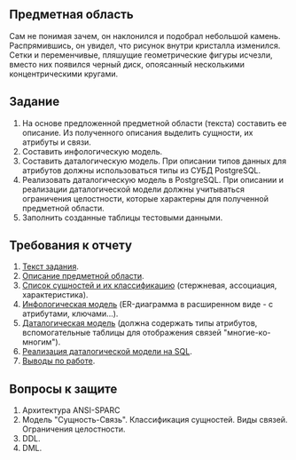 ## Предметная область
Сам не понимая зачем, он наклонился и подобрал небольшой камень. Распрямившись, он увидел, что рисунок внутри кристалла изменился. Сетки и переменчивые, пляшущие геометрические фигуры исчезли, вместо них появился черный диск, опоясанный несколькими концентрическими кругами.
## Задание
1. На основе предложенной предметной области (текста) составить ее описание. Из полученного описания выделить сущности, их атрибуты и связи.
2. Составить инфологическую модель.
3. Составить даталогическую модель. При описании типов данных для атрибутов должны использоваться типы из СУБД PostgreSQL.
4. Реализовать даталогическую модель в PostgreSQL. При описании и реализации даталогической модели должны учитываться ограничения целостности, которые характерны для полученной предметной области.
5. Заполнить созданные таблицы тестовыми данными.

## Требования к отчету
1. [Текст задания](report.pdf).
2. [Описание предметной области](report.pdf).
3. [Список сущностей и их классификацию](report.pdf) (стержневая, ассоциация, характеристика).
4. [Инфологическая модель](er-model.svg) (ER-диаграмма в расширенном виде - с атрибутами, ключами...).
5. [Даталогическая модель](datalogic-model.svg) (должна содержать типы атрибутов, вспомогательные таблицы для отображения связей "многие-ко-многим").
6. [Реализация даталогической модели на SQL](init.sql).
7. [Выводы по работе](report.pdf).
## Вопросы к защите
1. Архитектура ANSI-SPARC
2. Модель "Сущность-Связь". Классификация сущностей. Виды связей. Ограничения целостности.
3. DDL.
4. DML.
